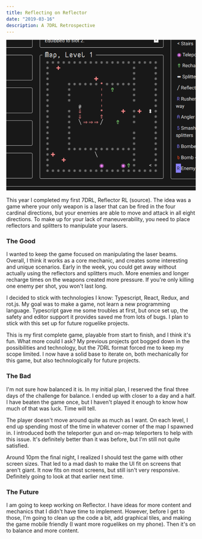 ```yaml
---
title: Reflecting on Reflector
date: "2019-03-16"
description: A 7DRL Retrospective
---
```


![Screenshot](./reflector-screenshot.png)

This year I completed my first 7DRL, Reflector RL (source). The idea was a game where your only weapon is a laser that can be fired in the four cardinal directions, but your enemies are able to move and attack in all eight directions. To make up for your lack of maneuverability, you need to place reflectors and splitters to manipulate your lasers.

### The Good

I wanted to keep the game focused on manipulating the laser beams. Overall, I think it works as a core mechanic, and creates some interesting and unique scenarios. Early in the week, you could get away without actually using the reflectors and splitters much. More enemies and longer recharge times on the weapons created more pressure. If you're only killing one enemy per shot, you won't last long.

I decided to stick with technologies I know: Typescript, React, Redux, and rot.js. My goal was to make a game, not learn a new programming language. Typescript gave me some troubles at first, but once set up, the safety and editor support it provides saved me from lots of bugs. I plan to stick with this set up for future roguelike projects.

This is my first complete game, playable from start to finish, and I think it's fun. What more could I ask? My previous projects got bogged down in the possibilities and technology, but the 7DRL format forced me to keep my scope limited. I now have a solid base to iterate on, both mechanically for this game, but also technologically for future projects.

### The Bad

I'm not sure how balanced it is. In my initial plan, I reserved the final three days of the challenge for balance. I ended up with closer to a day and a half. I have beaten the game once, but I haven't played it enough to know how much of that was luck. Time will tell.

The player doesn't move around quite as much as I want. On each level, I end up spending most of the time in whatever corner of the map I spawned in. I introduced both the teleporter gun and on-map teleporters to help with this issue. It's definitely better than it was before, but I'm still not quite satisfied.

Around 10pm the final night, I realized I should test the game with other screen sizes. That led to a mad dash to make the UI fit on screens that aren't giant. It now fits on most screens, but still isn't very responsive. Definitely going to look at that earlier next time.

### The Future

I am going to keep working on Reflector. I have ideas for more content and mechanics that I didn't have time to implement. However, before I get to those, I'm going to clean up the code a bit, add graphical tiles, and making the game mobile friendly (I want more roguelikes on my phone). Then it's on to balance and more content.
